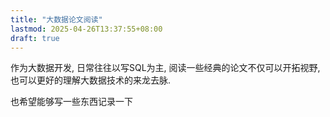 ```yaml
---
title: "大数据论文阅读"
lastmod: 2025-04-26T13:37:55+08:00
draft: true
---
```


作为大数据开发, 日常往往以写SQL为主, 阅读一些经典的论文不仅可以开拓视野, 也可以更好的理解大数据技术的来龙去脉.

也希望能够写一些东西记录一下
